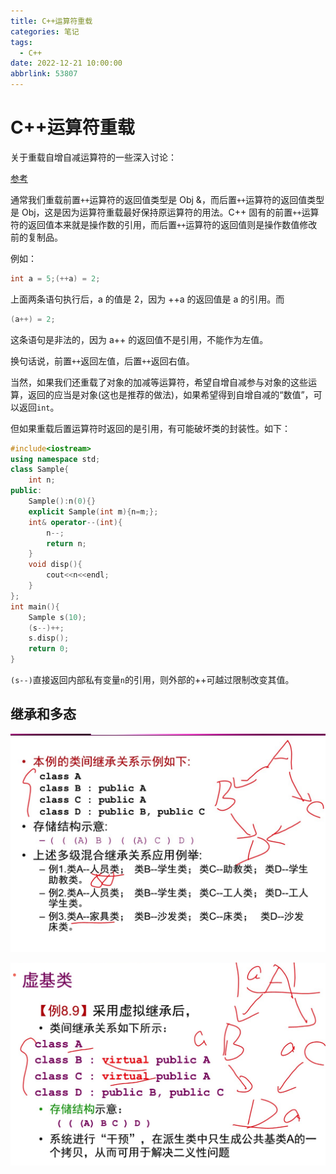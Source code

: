 ```yaml
---
title: C++运算符重载
categories: 笔记
tags:
  - C++
date: 2022-12-21 10:00:00
abbrlink: 53807
---
```

# C++运算符重载

关于重载自增自减运算符的一些深入讨论：

[参考](http://c.biancheng.net/view/247.html)

通常我们重载前置`++`运算符的返回值类型是 Obj &，而后置`++`运算符的返回值类型是 Obj，这是因为运算符重载最好保持原运算符的用法。C++ 固有的前置`++`运算符的返回值本来就是操作数的引用，而后置`++`运算符的返回值则是操作数值修改前的复制品。

例如：

```C++
int a = 5;(++a) = 2;
```

上面两条语句执行后，a 的值是 2，因为 ++a 的返回值是 a 的引用。而

```C++
(a++) = 2;
```

这条语句是非法的，因为 a++ 的返回值不是引用，不能作为左值。

换句话说，前置`++`返回左值，后置`++`返回右值。

当然，如果我们还重载了对象的加减等运算符，希望自增自减参与对象的这些运算，返回的应当是对象(这也是推荐的做法)，如果希望得到自增自减的“数值”，可以返回`int`。

但如果重载后置运算符时返回的是引用，有可能破坏类的封装性。如下：

```c++
#include<iostream>
using namespace std;
class Sample{
    int n;
public:
    Sample():n(0){}
    explicit Sample(int m){n=m;};
    int& operator--(int){
        n--;
        return n;
    }
    void disp(){
        cout<<n<<endl;
    }
};
int main(){
    Sample s(10);
    (s--)++;
    s.disp();
    return 0;
}
```

`(s--)`直接返回内部私有变量`n`的引用，则外部的++可越过限制改变其值。

## 继承和多态

![image-20230421161915507](https://raw.githubusercontent.com/Lunaticsky-tql/blog_articles/main/C%2B%2B%E8%BF%90%E7%AE%97%E7%AC%A6%E9%87%8D%E8%BD%BD/20230828205656079244_989_20230519102654183213_668_image-20230421161915507.png)

![image-20230421161949156](https://raw.githubusercontent.com/Lunaticsky-tql/blog_articles/main/C%2B%2B%E8%BF%90%E7%AE%97%E7%AC%A6%E9%87%8D%E8%BD%BD/20230828205657987626_516_20230519102655890997_284_image-20230421161949156.png)

